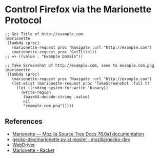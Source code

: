 # Control Firefox via the Marionette Protocol

``` emacs-lisp
;; Get Title of http://example.com
(marionette
 (lambda (proc)
   (marionette-request proc 'Navigate :url "http://example.com")
   (marionette-request proc 'GetTitle)))
;; => ((value . "Example Domain"))
```

``` emacs-lisp
;; Take Screenshot of http://example.com, save to example.com.png
(marionette
 (lambda (proc)
   (marionette-request proc 'Navigate :url "http://example.com")
   (let-alist (marionette-request proc 'TakeScreenshot :full t)
     (let ((coding-system-for-write 'binary))
       (write-region
        (base64-decode-string .value)
        nil
        "example.com.png")))))
```

## References

- [Marionette — Mozilla Source Tree Docs 76.0a1 documentation](https://firefox-source-docs.mozilla.org/testing/marionette/index.html)
- [gecko-dev/marionette.py at master · mozilla/gecko-dev](https://github.com/mozilla/gecko-dev/blob/master/testing/marionette/client/marionette_driver/marionette.py)
- [WebDriver](https://w3c.github.io/webdriver/)
- [Marionette - Racket](https://docs.racket-lang.org/marionette/index.html)
